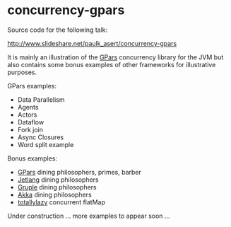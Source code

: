concurrency-gpars
=================

Source code for the following talk:

http://www.slideshare.net/paulk_asert/concurrency-gpars

It is mainly an illustration of the [GPars][1] concurrency library for the JVM but also contains some bonus examples of other frameworks for illustrative purposes.

GPars examples:
* Data Parallelism
* Agents
* Actors
* Dataflow
* Fork join
* Async Closures
* Word split example

Bonus examples:
* [GPars][1] dining philosophers, primes, barber
* [Jetlang][2] dining philosophers
* [Gruple][3] dining philosophers
* [Akka][4] dining philosophers
* [totallylazy][5] concurrent flatMap

Under construction ... more examples to appear soon ...

[1]: http://gpars.codehaus.org/ "GPars"
[2]: http://code.google.com/p/jetlang/ "Jetlang"
[3]: http://gruple.codehaus.org/ "Gruple"
[4]: http://doc.akka.io/docs/akka/2.2.1/java/untyped-actors.html "Akka"
[5]: https://code.google.com/p/totallylazy/ "totallylazy"

